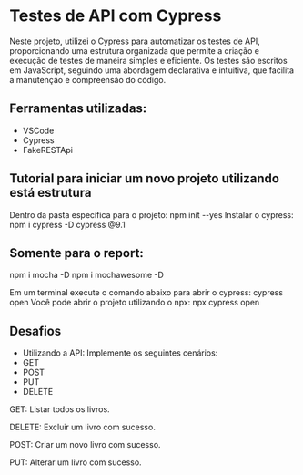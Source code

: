 # Testes de API com Cypress
Neste projeto, utilizei o Cypress para automatizar os testes de API, proporcionando uma estrutura organizada que permite a criação e execução de testes de maneira simples e eficiente. Os testes são escritos em JavaScript, seguindo uma abordagem declarativa e intuitiva, que facilita a manutenção e compreensão do código.

## Ferramentas utilizadas:
- VSCode
- Cypress
- FakeRESTApi

## Tutorial para iniciar um novo projeto utilizando está estrutura
Dentro da pasta especifica para o projeto:
npm init --yes
Instalar o cypress:
npm i cypress -D cypress @9.1

## Somente para o report:
npm i mocha -D
npm i mochawesome -D

Em um terminal execute o comando abaixo para abrir o cypress:
cypress open 
Você pode abrir o projeto utilizando o npx:
npx cypress open

## Desafios
- Utilizando a API: Implemente os seguintes cenários:
- GET 
- POST
- PUT 
- DELETE

GET:
Listar todos os livros. 

DELETE: 
Excluir um livro com sucesso.

POST:
Criar um novo livro com sucesso. 

PUT: 
Alterar um livro com sucesso.


